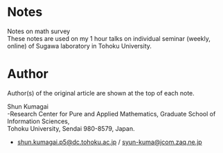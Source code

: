 # Notes
Notes on math survey  
These notes are used on my 1 hour talks on individual seminar (weekly, online) of Sugawa laboratory in Tohoku University.

# Author
Author(s) of the original article are shown at the top of each note. 

 Shun Kumagai  
 -Research Center for Pure and Applied Mathematics, 
  Graduate School of Information Sciences,  
  Tohoku University, Sendai 980-8579, Japan.  
 - shun.kumagai.p5@dc.tohoku.ac.jp / syun-kuma@jcom.zaq.ne.jp


